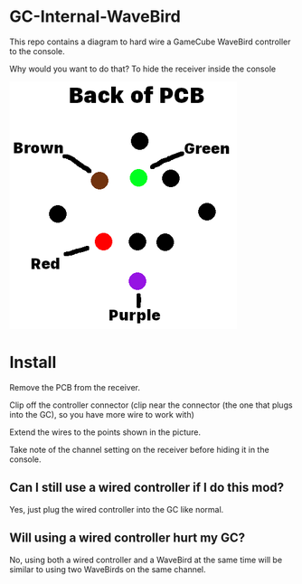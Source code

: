 ﻿# GC-Internal-WaveBird

This repo contains a diagram to hard wire a GameCube WaveBird controller to the console.

Why would you want to do that? To hide the receiver inside the console

![](fig1.png)

# Install

Remove the PCB from the receiver.

Clip off the controller connector (clip near the connector (the one that plugs into the GC), so you have more wire to work with)

Extend the wires to the points shown in the picture.

Take note of the channel setting on the receiver before hiding it in the console.

## Can I still use a wired controller if I do this mod?

Yes, just plug the wired controller into the GC like normal.

## Will using a wired controller hurt my GC?

No, using both a wired controller and a WaveBird at the same time will be similar to using two WaveBirds on the same channel. 
